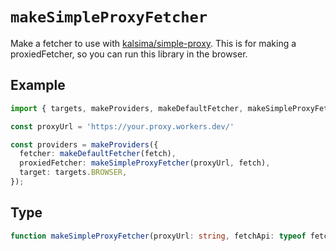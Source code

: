 # `makeSimpleProxyFetcher`

Make a fetcher to use with [kalsima/simple-proxy](https://github.com/kalsima/simple-proxy). This is for making a proxiedFetcher, so you can run this library in the browser.

## Example

```ts
import { targets, makeProviders, makeDefaultFetcher, makeSimpleProxyFetcher } from '@kalsima/providers';

const proxyUrl = 'https://your.proxy.workers.dev/'

const providers = makeProviders({
  fetcher: makeDefaultFetcher(fetch),
  proxiedFetcher: makeSimpleProxyFetcher(proxyUrl, fetch),
  target: targets.BROWSER,
});
```

## Type

```ts
function makeSimpleProxyFetcher(proxyUrl: string, fetchApi: typeof fetch): Fetcher;
```
